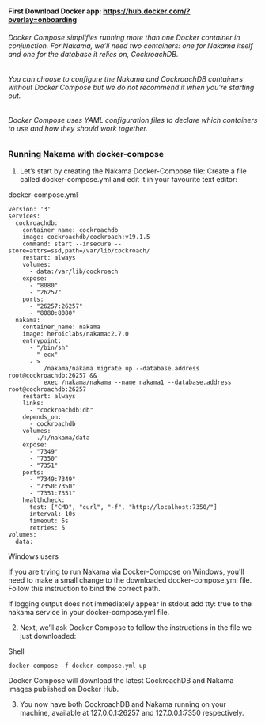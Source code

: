 #### First Download Docker app: https://hub.docker.com/?overlay=onboarding

###### Docker Compose simplifies running more than one Docker container in conjunction. For Nakama, we’ll need two containers: one for Nakama itself and one for the database it relies on, CockroachDB.

###### You can choose to configure the Nakama and CockroachDB containers without Docker Compose but we do not recommend it when you’re starting out.

###### Docker Compose uses YAML configuration files to declare which containers to use and how they should work together.


### Running Nakama with docker-compose



1. Let’s start by creating the Nakama Docker-Compose file:
Create a file called docker-compose.yml and edit it in your favourite text editor:



docker-compose.yml
```
version: '3'
services:
  cockroachdb:
    container_name: cockroachdb
    image: cockroachdb/cockroach:v19.1.5
    command: start --insecure --store=attrs=ssd,path=/var/lib/cockroach/
    restart: always
    volumes:
      - data:/var/lib/cockroach
    expose:
      - "8080"
      - "26257"
    ports:
      - "26257:26257"
      - "8080:8080"
  nakama:
    container_name: nakama
    image: heroiclabs/nakama:2.7.0
    entrypoint:
      - "/bin/sh"
      - "-ecx"
      - >
          /nakama/nakama migrate up --database.address root@cockroachdb:26257 &&
          exec /nakama/nakama --name nakama1 --database.address root@cockroachdb:26257
    restart: always
    links:
      - "cockroachdb:db"
    depends_on:
      - cockroachdb
    volumes:
      - ./:/nakama/data
    expose:
      - "7349"
      - "7350"
      - "7351"
    ports:
      - "7349:7349"
      - "7350:7350"
      - "7351:7351"
    healthcheck:
      test: ["CMD", "curl", "-f", "http://localhost:7350/"]
      interval: 10s
      timeout: 5s
      retries: 5
volumes:
  data:
```

Windows users

If you are trying to run Nakama via Docker-Compose on Windows, you'll need to make a small change to the downloaded docker-compose.yml file. Follow this instruction to bind the correct path.

If logging output does not immediately appear in stdout add tty: true to the nakama service in your docker-compose.yml file.

2. Next, we’ll ask Docker Compose to follow the instructions in the file we just downloaded:

Shell


```
docker-compose -f docker-compose.yml up
```

Docker Compose will download the latest CockroachDB and Nakama images published on Docker Hub.

3. You now have both CockroachDB and Nakama running on your machine, available at 127.0.0.1:26257 and 127.0.0.1:7350 respectively.


